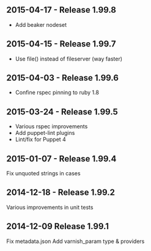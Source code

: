 ## 2015-04-17 - Release 1.99.8

- Add beaker nodeset

## 2015-04-15 - Release 1.99.7

- Use file() instead of fileserver (way faster)

## 2015-04-03 - Release 1.99.6

- Confine rspec pinning to ruby 1.8

## 2015-03-24 - Release 1.99.5

- Various rspec improvements
- Add puppet-lint plugins
- Lint/fix for Puppet 4

## 2015-01-07 - Release 1.99.4

Fix unquoted strings in cases

## 2014-12-18 - Release 1.99.2

Various improvements in unit tests

## 2014-12-09 Release 1.99.1

Fix metadata.json
Add varnish_param type & providers
